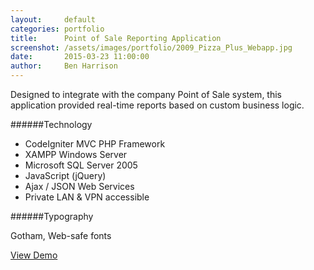```yaml
---
layout:     default
categories: portfolio
title:      Point of Sale Reporting Application
screenshot: /assets/images/portfolio/2009_Pizza_Plus_Webapp.jpg
date:       2015-03-23 11:00:00
author:     Ben Harrison
---
```


Designed to integrate with the company Point of Sale system, this application
provided real-time reports based on custom business logic.

######Technology

* CodeIgniter MVC PHP Framework
* XAMPP Windows Server
* Microsoft SQL Server 2005
* JavaScript (jQuery)
* Ajax / JSON Web Services
* Private LAN &amp; VPN accessible

######Typography

Gotham, Web-safe fonts

<a href="point-of-sale-reporting-demo" class="demo-link">
<i class="fa fa-desktop"></i> View Demo</a>
